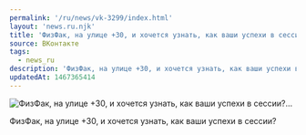 ```yaml
---
permalink: '/ru/news/vk-3299/index.html'
layout: 'news.ru.njk'
title: 'ФизФак, на улице +30, и хочется узнать, как ваши успехи в сессии?'
source: ВКонтакте
tags:
  - news_ru
description: 'ФизФак, на улице +30, и хочется узнать, как ваши успехи в сессии?…'
updatedAt: 1467365414
---
```

![ФизФак, на улице +30, и хочется узнать, как ваши успехи в сессии?…](https://sun9-45.userapi.com/impf/c633924/v633924501/4f920/6y0TnSWZnvw.jpg?size=945x517&quality=96&proxy=1&sign=381d915889f9e14eea5687f0c1d28cac&c_uniq_tag=8Ri9cF-okmjvTXBy-Ob8nZwByfbnwWhxvZbUVVsXQKg&type=album)

ФизФак, на улице +30, и хочется узнать, как ваши успехи в сессии?
